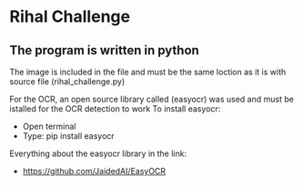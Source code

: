 # Rihal Challenge

The program is written in python
------------------------------------
The image is included in the file and must be the same loction as it is with source file (rihal_challenge.py)

For the OCR, an open source library called (easyocr) was used and must be istalled for the OCR detection to work
To install easyocr:
- Open terminal
- Type: pip install easyocr

Everything about the easyocr library in the link:
- https://github.com/JaidedAI/EasyOCR


